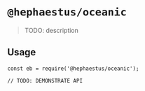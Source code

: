 # `@hephaestus/oceanic`

> TODO: description

## Usage

```
const eb = require('@hephaestus/oceanic');

// TODO: DEMONSTRATE API
```
